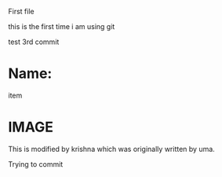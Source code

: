 First file

this is the first time i am using git

test 3rd commit
<h1>Name: </h1>
</h2> item </h2>

<h1> IMAGE </h1>


This is modified by krishna which was originally written by uma. 

Trying to commit
